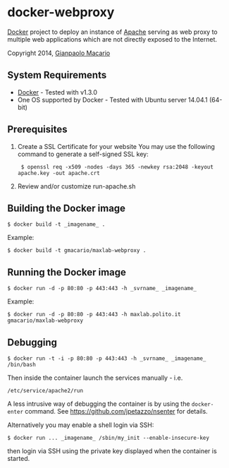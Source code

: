 docker-webproxy
===============

[Docker](http://www.docker.io/) project to deploy an instance
of [Apache](http://www.apache.org/) serving as web proxy
to multiple web applications which are not directly exposed to the Internet.

Copyright 2014, [Gianpaolo Macario](https://github.com/gmacario/)

System Requirements
-------------------

* [Docker](http://www.docker.io) - Tested with v1.3.0
* One OS supported by Docker - Tested with Ubuntu server 14.04.1 (64-bit)

Prerequisites
-------------

1. Create a SSL Certificate for your website
   You may use the following command to generate a self-signed SSL key:

        $ openssl req -x509 -nodes -days 365 -newkey rsa:2048 -keyout apache.key -out apache.crt

2. Review and/or customize run-apache.sh

Building the Docker image
-------------------------

    $ docker build -t _imagename_ .

Example:

    $ docker build -t gmacario/maxlab-webproxy .

Running the Docker image
------------------------

    $ docker run -d -p 80:80 -p 443:443 -h _svrname_ _imagename_

Example:

    $ docker run -d -p 80:80 -p 443:443 -h maxlab.polito.it gmacario/maxlab-webproxy

Debugging
---------

    $ docker run -t -i -p 80:80 -p 443:443 -h _svrname_ _imagename_ /bin/bash

Then inside the container launch the services manually - i.e.

    /etc/service/apache2/run

A less intrusive way of debugging the container is by using the `docker-enter` command.
See https://github.com/jpetazzo/nsenter for details.

Alternatively you may enable a shell login via SSH:

    $ docker run ... _imagename_ /sbin/my_init --enable-insecure-key

then login via SSH using the private key displayed when the container is started.

<!-- EOF -->
